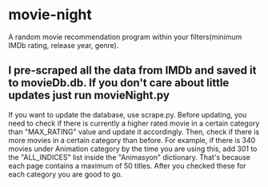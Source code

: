 # movie-night
A random movie recommendation program within your filters(minimum IMDb rating, release year, genre).

## I pre-scraped all the data from IMDb and saved it to movieDb.db. If you don't care about little updates just run movieNight.py

If you want to update the database, use scrape.py. Before updating, you need to check if there is currently a higher rated movie in a  certain category than "MAX_RATING" value and update it accordingly. Then, check if there is more movies in a certain category than before. For example, if there is 340 movies under Animation category by the time you are using this, add 301 to the "ALL_INDICES" list inside the "Animasyon" dictionary. That's because each page contains a maximum of 50 titles. After you checked these for each category you are good to go.
